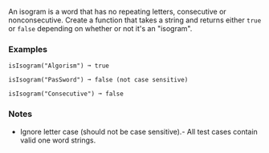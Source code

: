 
An isogram is a word that has no repeating letters, consecutive or nonconsecutive. Create a function that takes a string and returns either `true` or `false` depending on whether or not it's an "isogram".

### Examples

```
isIsogram("Algorism") ➞ true

isIsogram("PasSword") ➞ false (not case sensitive)

isIsogram("Consecutive") ➞ false
```

### Notes
- Ignore letter case (should not be case sensitive).- All test cases contain valid one word strings.